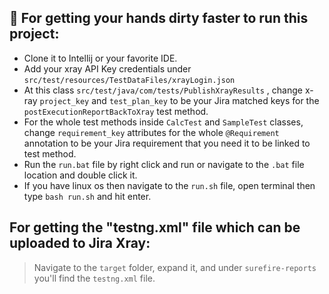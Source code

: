 ## 🏃 For getting your hands dirty faster to run this project:
- Clone it to Intellij or your favorite IDE. <br />
- Add your xray API Key credentials under ```src/test/resources/TestDataFiles/xrayLogin.json``` <br />
- At this class ```src/test/java/com/tests/PublishXrayResults``` , change x-ray ```project_key``` and ```test_plan_key``` to be your Jira matched keys for the ```postExecutionReportBackToXray``` test method. <br />
- For the whole test methods inside ```CalcTest``` and ```SampleTest``` classes, change ```requirement_key``` attributes for the whole ```@Requirement``` annotation to be your Jira requirement that you need it to be linked to test method. <br />
- Run the ```run.bat``` file by right click and run or navigate to the ```.bat``` file location and double click it.
- If you have linux os then navigate to the ```run.sh``` file, open terminal then type ```bash run.sh``` and hit enter.

## For getting the "testng.xml" file which can be uploaded to Jira Xray:
> Navigate to the ```target``` folder, expand it, and under ```surefire-reports``` you'll find the ```testng.xml``` file.
